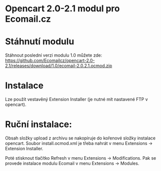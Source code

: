 # Opencart 2.0-2.1 modul pro Ecomail.cz

# Stáhnutí modulu

Stáhnout poslední verzi modulu 1.0 můžete zde: https://github.com/Ecomailcz/opencart-2.0-2.1/releases/download/1.0/ecomail-2.0.2.1.ocmod.zip

# Instalace

Lze použít vestavěný Extension Installer (je nutné mít nastavené FTP v opencart).

# Ruční instalace:

Obsah složky upload z archivu se nakopíruje do kořenové složky instalace opencart.
Soubor install.ocmod.xml je třeba nahrát v menu Extensions -> Extension Installer.

Poté stisknout tlačítko Refresh v menu Extensions -> Modifications.
Pak se provede instalace modulu Ecomail v menu Extensions -> Modules.
